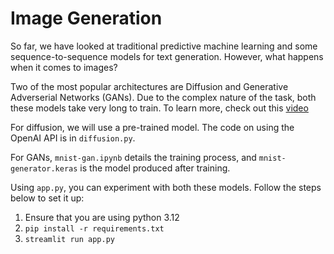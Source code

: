 # Image Generation

So far, we have looked at traditional predictive machine learning and some sequence-to-sequence models for text generation. However, what happens when it comes to images?

Two of the most popular architectures are Diffusion and Generative Adverserial Networks (GANs). Due to the complex nature of the task, both these models take very long to train. To learn more, check out this [video](https://www.youtube.com/watch?v=Av6k8JeifQw)

For diffusion, we will use a pre-trained model. The code on using the OpenAI API is in `diffusion.py`.

For GANs, `mnist-gan.ipynb` details the training process, and `mnist-generator.keras` is the model produced after training.

Using `app.py`, you can experiment with both these models. Follow the steps below to set it up:
1. Ensure that you are using python 3.12
2. `pip install -r requirements.txt`
3. `streamlit run app.py`